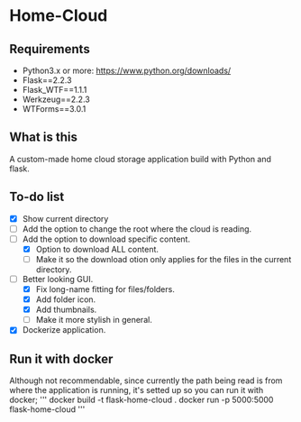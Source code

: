 # Home-Cloud

## Requirements
- Python3.x or more: https://www.python.org/downloads/
- Flask==2.2.3
- Flask_WTF==1.1.1
- Werkzeug==2.2.3
- WTForms==3.0.1


## What is this
A custom-made home cloud storage application build with Python and flask.

## To-do list
- [x] Show current directory
- [ ] Add the option to change the root where the cloud is reading.
- [ ] Add the option to download specific content.
  - [x] Option to download ALL content.
  - [ ] Make it so the download otion only applies for the files in the current directory.
- [ ] Better looking GUI.
  - [x] Fix long-name fitting for files/folders.
  - [x] Add folder icon.
  - [x] Add thumbnails.
  - [ ] Make it more stylish in general.
- [x] Dockerize application.

## Run it with docker
Although not recommendable, since currently the path being read is from where the application is running, it's setted up so you can run it with docker;
'''
docker build -t flask-home-cloud . 
docker run -p 5000:5000 flask-home-cloud
'''